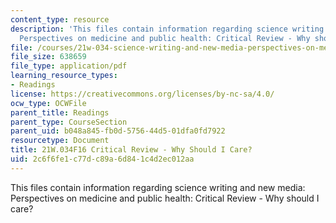 ```yaml
---
content_type: resource
description: 'This files contain information regarding science writing and new media:
  Perspectives on medicine and public health: Critical Review - Why should I care?'
file: /courses/21w-034-science-writing-and-new-media-perspectives-on-medicine-and-public-health-fall-2016/2c6f6fe1c77dc89a6d841c4d2ec012aa_MIT21W_034F16_CritRevWhyI.pdf
file_size: 638659
file_type: application/pdf
learning_resource_types:
- Readings
license: https://creativecommons.org/licenses/by-nc-sa/4.0/
ocw_type: OCWFile
parent_title: Readings
parent_type: CourseSection
parent_uid: b048a845-fb0d-5756-44d5-01dfa0fd7922
resourcetype: Document
title: 21W.034F16 Critical Review - Why Should I Care?
uid: 2c6f6fe1-c77d-c89a-6d84-1c4d2ec012aa
---
```

This files contain information regarding science writing and new media: Perspectives on medicine and public health: Critical Review - Why should I care?